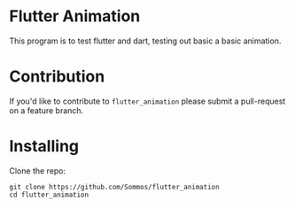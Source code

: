 # Flutter Animation

This program is to test flutter and dart, testing out basic a basic animation.

# Contribution 

If you'd like to contribute to `flutter_animation` please submit a pull-request on a feature branch.

# Installing

Clone the repo:

    git clone https://github.com/Sommos/flutter_animation
    cd flutter_animation